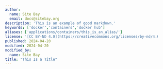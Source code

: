 ```yaml
---
author:
  name: Site Bay
  email: docs@sitebay.org
description: 'This is an example of good markdown.'
keywords: ['docker','containers','docker hub']
aliases: ['applications/containers/this_is_an_alias/']
license: '[CC BY-ND 4.0](https://creativecommons.org/licenses/by-nd/4.0)'
published: 2024-04-20
modified: 2024-04-20
modified_by:
  name: Site Bay
title: "This Is a Title"
---
```

